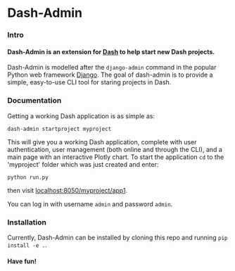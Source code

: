 # Dash-Admin

### Intro
#### Dash-Admin is an extension for [Dash](https://github.com/plotly/dash) to help start new Dash projects.

Dash-Admin is modelled after the ```django-admin``` command in the popular Python web framework [Django](https://github.com/django/django).  The goal of dash-admin is to provide a simple, easy-to-use CLI tool for staring projects in Dash.  

### Documentation

Getting a working Dash application is as simple as:

```dash-admin startproject myproject```

This will give you a working Dash application, complete with user authentication, user management (both online and through the CLI), and a main page with an interactive Plotly chart.  To start the application ```cd``` to the 'myproject' folder which was just created and enter:

```python run.py```

then visit [localhost:8050/myproject/app1](http://localhost:8050/myproject/app1).

You can log in with username ```admin``` and password ```admin```.

### Installation

Currently, Dash-Admin can be installed by cloning this repo and running ```pip install -e .```.

#### Have fun!
